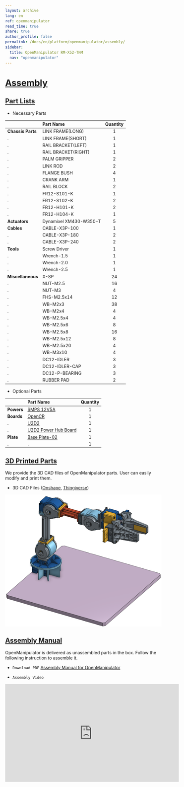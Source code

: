 ```yaml
---
layout: archive
lang: en
ref: openmanipulator
read_time: true
share: true
author_profile: false
permalink: /docs/en/platform/openmanipulator/assembly/
sidebar:
  title: OpenManipulator RM-X52-TNM
  nav: "openmanipulator"
---
```


<div style="counter-reset: h1 3"></div>

# [Assembly](#assembly)

## [Part Lists](#part-lists)

- Necessary Parts

|                   | Part Name              | Quantity |
|:------------------|:-----------------------|:--------:|
| **Chassis Parts** | LINK FRAME(LONG)       |    1     |
| .                 | LINK FRAME(SHORT)      |    1     |
| .                 | RAIL BRACKET(LEFT)     |    1     |
| .                 | RAIL BRACKET(RIGHT)    |    1     |
| .                 | PALM GRIPPER           |    2     |
| .                 | LINK ROD               |    2     |
| .                 | FLANGE BUSH            |    4     |
| .                 | CRANK ARM              |    1     |
| .                 | RAIL BLOCK             |    2     |
| .                 | FR12-S101-K            |    1     |
| .                 | FR12-S102-K            |    2     |
| .                 | FR12-H101-K            |    2     |
| .                 | FR12-H104-K            |    1     |
| **Actuators**     | Dynamixel XM430-W350-T |    5     |
| **Cables**        | CABLE-X3P-100          |    1     |
| .                 | CABLE-X3P-180          |    2     |
| .                 | CABLE-X3P-240          |    2     |
| **Tools**         | Screw Driver           |    1     |
| .                 | Wrench-1.5             |    1     |
| .                 | Wrench-2.0             |    1     |
| .                 | Wrench-2.5             |    1     |
| **Miscellaneous** | X-SP                   |    24    |
| .                 | NUT-M2.5               |    16    |
| .                 | NUT-M3                 |    4     |
| .                 | FHS-M2.5x14            |    12    |
| .                 | WB-M2x3                |    38    |
| .                 | WB-M2x4                |    4     |
| .                 | WB-M2.5x4              |    4     |
| .                 | WB-M2.5x6              |    8     |
| .                 | WB-M2.5x8              |    16    |
| .                 | WB-M2.5x12             |    8     |
| .                 | WB-M2.5x20             |    4     |
| .                 | WB-M3x10               |    4     |
| .                 | DC12-IDLER             |    3     |
| .                 | DC12-IDLER-CAP         |    3     |
| .                 | DC12-P-BEARING         |    3     |
| .                 | RUBBER PAD             |    2     |


- Optional Parts

|            | Part Name                                                                                        | Quantity |
|:-----------|:-------------------------------------------------------------------------------------------------|:--------:|
| **Powers** | [SMPS 12V5A](http://www.robotis-shop-en.com/?act=shop_en.goods_view&GS=1369&keyword=smps)        |    1     |
| **Boards** | [OpenCR](http://www.robotis-shop-en.com/?act=shop_en.goods_view&GS=3289&GC=GD0B0100)             |    1     |
| .          | [U2D2](http://www.robotis-shop-en.com/?act=shop_en.goods_view&GS=3288&keyword=u2d2)              |    1     |
| .          | [U2D2 Power Hub Board](http://www.robotis-shop-en.com/?act=shop_en.goods_view&GS=3332&GC=GD0B01) |    1     |
| **Plate**  | [Base Plate-02](http://www.robotis-shop-en.com/?act=shop_en.goods_view&GS=3331)                  |    1     |
| .          | .                                                                                                |    1     |


<!-- - [Parts of OpenManipulator](https://docs.google.com/a/robotis.com/spreadsheets/d/1h46Vw3amU0FZl3JSRS42BNoAaKeJoDlHAJGMKVe05ts/edit?usp=sharing) -->

<!-- [DIY Manual](https://drive.google.com/open?id=1c5U0v2dQhYiulqiWI0VQMameG82WCc-4rl6J6zlQejA) -->

## [3D Printed Parts](#3d-printed-parts)

We provide the 3D CAD files of OpenManipulator parts. User can easily modify and print them.

- 3D CAD Files ([Onshape](http://www.robotis.com/service/download.php?no=690), [Thingiverse](https://www.thingiverse.com/thing:3069574))

![](/assets/images/platform/openmanipulator/OpenManipulator_Chain_OnShape.png)

## [Assembly Manual](#assembly-manual)

OpenManipulator is delivered as unassembled parts in the box. Follow the following instruction to assemble it.

- `Download PDF` [Assembly Manual for OpenManipulator](http://www.robotis.com/service/download.php?no=1255)

- `Assembly Video`

<iframe width="560" height="315" src="https://www.youtube.com/embed/eJTIeDepmNo" frameborder="0" gesture="media" allow="encrypted-media" allowfullscreen></iframe>
